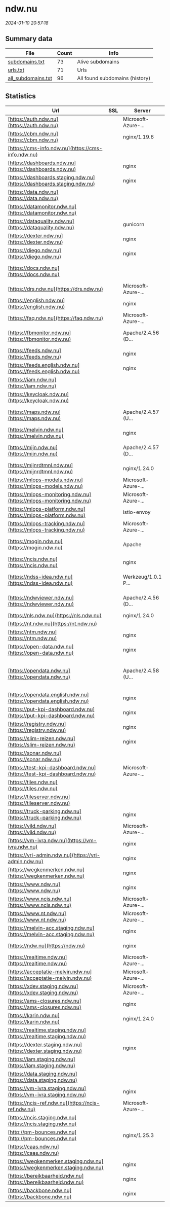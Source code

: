 # ndw.nu
*2024-01-10 20:57:18*
## Summary data
| File       | Count | Info |
|------------|-------|------|
|[subdomains.txt](/data/ndw.nu/subdomains.txt)|73|Alive subdomains|
|[urls.txt](/data/ndw.nu/urls.txt)|71|Urls|
|[all_subdomains.txt](/data/ndw.nu/all_subdomains.txt)|96|All found subdomains (history)|
## Statistics
| Url | SSL | Server | Cookie | HSTS | CSP | XFO | XXP | RP | Tech |Title |
|------------|-------|------|------|------|------|------|------|------|------|------|
|[https://auth.ndw.nu](https://auth.ndw.nu)| |Microsoft-Azure-...| | | | | | :white_check_mark: ||404 Not Found|
|[https://cbm.ndw.nu](https://cbm.ndw.nu)| |nginx/1.19.6| | | | | | :white_check_mark: |Nginx:1.19.6|NDW-CBM|
|[https://cms-info.ndw.nu](https://cms-info.ndw.nu)| || | | | | | :white_check_mark: |||
|[https://dashboards.ndw.nu](https://dashboards.ndw.nu)| |nginx| |:white_check_mark: |:warning: | :white_check_mark: | :white_check_mark: | :white_check_mark: |HSTS Nginx|Dashboard|
|[https://dashboards.staging.ndw.nu](https://dashboards.staging.ndw.nu)| |nginx| |:white_check_mark: |:warning: | :white_check_mark: | :white_check_mark: | :white_check_mark: |HSTS Nginx|Dashboard|
|[https://data.ndw.nu](https://data.ndw.nu)| || | | | | | :white_check_mark: |||
|[https://datamonitor.ndw.nu](https://datamonitor.ndw.nu)| || | | | | | :white_check_mark: |||
|[https://dataquality.ndw.nu](https://dataquality.ndw.nu)| |gunicorn|:white_check_mark: |:white_check_mark: | :white_check_mark:| :white_check_mark: | :white_check_mark: | :white_check_mark: |Python gunicorn|Redirecting...|
|[https://dexter.ndw.nu](https://dexter.ndw.nu)| |nginx| |:white_check_mark: |:warning: | :white_check_mark: | :white_check_mark: | :white_check_mark: |HSTS Nginx|NDW Dexter|
|[https://diego.ndw.nu](https://diego.ndw.nu)| |nginx| |:white_check_mark: |:warning: | :white_check_mark: | :white_check_mark: | :white_check_mark: |HSTS Nginx|Diego - Digitali...|
|[https://docs.ndw.nu](https://docs.ndw.nu)| || |:white_check_mark: | | | :white_check_mark: | :white_check_mark: |HSTS MkDocs:1.5.3 Python|NDW Docs|
|[https://drs.ndw.nu](https://drs.ndw.nu)| |Microsoft-Azure-...| | | | | | :white_check_mark: ||404 Not Found|
|[https://english.ndw.nu](https://english.ndw.nu)| |nginx| |:white_check_mark: |:warning: | :white_check_mark: | :white_check_mark: | :white_check_mark: |Bloomreach HSTS Nginx|Home | National...|
|[https://faq.ndw.nu](https://faq.ndw.nu)| |Microsoft-Azure-...| |:white_check_mark: | | | :white_check_mark: | :white_check_mark: ||307 Temporary Re...|
|[https://fbmonitor.ndw.nu](https://fbmonitor.ndw.nu)| |Apache/2.4.56 (D...| |:white_check_mark: |:warning: | :white_check_mark: | | :white_check_mark: |Apache HTTP Server:2.4.56 Debian HSTS|NDW FB Dashboard|
|[https://feeds.ndw.nu](https://feeds.ndw.nu)| |nginx| |:white_check_mark: | | :white_check_mark: | :white_check_mark: | :white_check_mark: |HSTS Nginx||
|[https://feeds.english.ndw.nu](https://feeds.english.ndw.nu)| |nginx| |:white_check_mark: | | :white_check_mark: | :white_check_mark: | :white_check_mark: |HSTS Nginx||
|[https://iam.ndw.nu](https://iam.ndw.nu)| || |:white_check_mark: | :white_check_mark:| :white_check_mark: | :white_check_mark: | :white_check_mark: |HSTS|Welcome to Keycl...|
|[https://keycloak.ndw.nu](https://keycloak.ndw.nu)| || | | | | | :white_check_mark: ||Microsoft Azure...|
|[https://maps.ndw.nu](https://maps.ndw.nu)| |Apache/2.4.57 (U...| | | | | | :white_check_mark: |Apache HTTP Server:2.4.57 Bootstrap UNIX|NDW Maps|
|[https://melvin.ndw.nu](https://melvin.ndw.nu)| |nginx| |:white_check_mark: |:warning: | | :white_check_mark: | :white_check_mark: |HSTS Nginx|Melvin|
|[https://mijn.ndw.nu](https://mijn.ndw.nu)| |Apache/2.4.57 (D...| | | | :white_check_mark: | :white_check_mark: | :white_check_mark: |Apache HTTP Server:2.4.57 Debian|mijn NDW|
|[https://mijnrdtmnl.ndw.nu](https://mijnrdtmnl.ndw.nu)| |nginx/1.24.0| |:white_check_mark: |:warning: | :white_check_mark: | | :white_check_mark: |HSTS Nginx:1.24.0|RdtWebPortal|
|[https://mlops-models.ndw.nu](https://mlops-models.ndw.nu)| |Microsoft-Azure-...| | | | | | :white_check_mark: ||404 Not Found|
|[https://mlops-monitoring.ndw.nu](https://mlops-monitoring.ndw.nu)| |Microsoft-Azure-...| | | | | | :white_check_mark: ||404 Not Found|
|[https://mlops-platform.ndw.nu](https://mlops-platform.ndw.nu)| |istio-envoy|:white_check_mark: |:white_check_mark: | | :white_check_mark: | :white_check_mark: | :white_check_mark: |Envoy||
|[https://mlops-tracking.ndw.nu](https://mlops-tracking.ndw.nu)| |Microsoft-Azure-...| | | | | | :white_check_mark: ||404 Not Found|
|[https://mogin.ndw.nu](https://mogin.ndw.nu)| |Apache| | | | | | :white_check_mark: |Apache HTTP Server HSTS PHP|Mogin|
|[https://ncis.ndw.nu](https://ncis.ndw.nu)| |nginx| |:white_check_mark: |:warning: | :white_check_mark: | | :white_check_mark: |HSTS Nginx|NCIS Web Portaal|
|[https://ndss-idea.ndw.nu](https://ndss-idea.ndw.nu)| |Werkzeug/1.0.1 P...|:warning: |:white_check_mark: |:warning: | :white_check_mark: | | :white_check_mark: |Flask:1.0.1 HSTS Python:3.10.13||
|[https://ndwviewer.ndw.nu](https://ndwviewer.ndw.nu)| |Apache/2.4.56 (D...| |:white_check_mark: |:warning: | :white_check_mark: | | :white_check_mark: |Apache HTTP Server:2.4.56 Debian HSTS|NDW Viewer|
|[https://nls.ndw.nu](https://nls.ndw.nu)| |nginx/1.24.0| | | | | | :white_check_mark: |Nginx:1.24.0|NlsFrontend|
|[https://nt.ndw.nu](https://nt.ndw.nu)| || | | | | | :white_check_mark: |AngularJS||
|[https://ntm.ndw.nu](https://ntm.ndw.nu)| |nginx| | |:warning: | :white_check_mark: | :white_check_mark: | :white_check_mark: |Nginx|Nationaal Toegan...|
|[https://open-data.ndw.nu](https://open-data.ndw.nu)| |nginx| |:white_check_mark: | | :white_check_mark: | :white_check_mark: | :white_check_mark: |HSTS Nginx||
|[https://opendata.ndw.nu](https://opendata.ndw.nu)| |Apache/2.4.58 (U...| | | | | | :white_check_mark: |Apache HTTP Server:2.4.58 Bootstrap OpenSSL:3.1.3 UNIX|NDW open data|
|[https://opendata.english.ndw.nu](https://opendata.english.ndw.nu)| |nginx| |:white_check_mark: | | :white_check_mark: | :white_check_mark: | :white_check_mark: |HSTS Nginx||
|[https://put-kpi-dashboard.ndw.nu](https://put-kpi-dashboard.ndw.nu)| |nginx| |:white_check_mark: |:warning: | :white_check_mark: | :white_check_mark: | :white_check_mark: |HSTS Nginx|Indicatoren prog...|
|[https://registry.ndw.nu](https://registry.ndw.nu)| |nginx| |:white_check_mark: | :white_check_mark:| :white_check_mark: | :white_check_mark: | :white_check_mark: |HSTS Nginx|Harbor|
|[https://slim-reizen.ndw.nu](https://slim-reizen.ndw.nu)| |nginx| |:white_check_mark: |:warning: | :white_check_mark: | | :white_check_mark: |HSTS Nginx|A12 Slim Reizen...|
|[https://sonar.ndw.nu](https://sonar.ndw.nu)| || |:white_check_mark: |:warning: | :white_check_mark: | :white_check_mark: | :white_check_mark: |HSTS Java SonarQubes|SonarQube|
|[https://test-kpi-dashboard.ndw.nu](https://test-kpi-dashboard.ndw.nu)| |Microsoft-Azure-...| | | | | | :white_check_mark: ||404 Not Found|
|[https://tiles.ndw.nu](https://tiles.ndw.nu)| || | | | | | :white_check_mark: |||
|[https://tileserver.ndw.nu](https://tileserver.ndw.nu)| || |:white_check_mark: |:warning: | :white_check_mark: | | :white_check_mark: |HSTS|TileServer GL -...|
|[https://truck-parking.ndw.nu](https://truck-parking.ndw.nu)| |nginx| | |:warning: | :white_check_mark: | :white_check_mark: | :white_check_mark: |Nginx|NTM - Vrachtwage...|
|[https://vild.ndw.nu](https://vild.ndw.nu)| |Microsoft-Azure-...| | | | | | :white_check_mark: ||404 Not Found|
|[https://vm-ivra.ndw.nu](https://vm-ivra.ndw.nu)| |nginx| |:white_check_mark: |:warning: | :white_check_mark: | :white_check_mark: | :white_check_mark: |HSTS Nginx|VM-IVRA|
|[https://vri-admin.ndw.nu](https://vri-admin.ndw.nu)| |nginx| |:white_check_mark: |:warning: | :white_check_mark: | :white_check_mark: | :white_check_mark: |HSTS Nginx|Beheer verkeersr...|
|[https://wegkenmerken.ndw.nu](https://wegkenmerken.ndw.nu)| |nginx| |:white_check_mark: |:warning: | :white_check_mark: | :white_check_mark: | :white_check_mark: |HSTS Nginx|Wegkenmerken - N...|
|[https://www.ndw.nu](https://www.ndw.nu)| |nginx| |:white_check_mark: |:warning: | :white_check_mark: | :white_check_mark: | :white_check_mark: |Bloomreach HSTS Nginx|Nationaal Datapo...|
|[https://www.ncis.ndw.nu](https://www.ncis.ndw.nu)| |Microsoft-Azure-...| | | | | | :white_check_mark: ||404 Not Found|
|[https://www.nt.ndw.nu](https://www.nt.ndw.nu)| |Microsoft-Azure-...| | | | | | :white_check_mark: ||404 Not Found|
|[https://melvin-acc.staging.ndw.nu](https://melvin-acc.staging.ndw.nu)| |nginx| |:white_check_mark: |:warning: | | :white_check_mark: | :white_check_mark: |HSTS Nginx|Melvin|
|[https://ndw.nu](https://ndw.nu)| |nginx| |:white_check_mark: |:warning: | :white_check_mark: | :white_check_mark: | :white_check_mark: |HSTS Nginx|301 Moved Perman...|
|[https://realtime.ndw.nu](https://realtime.ndw.nu)| |Microsoft-Azure-...| | | | | | :white_check_mark: ||404 Not Found|
|[https://acceptatie-melvin.ndw.nu](https://acceptatie-melvin.ndw.nu)| |Microsoft-Azure-...| | | | | | :white_check_mark: ||301 Moved Perman...|
|[https://xdev.staging.ndw.nu](https://xdev.staging.ndw.nu)| |Microsoft-Azure-...| | | | | | :white_check_mark: ||404 Not Found|
|[https://ams-closures.ndw.nu](https://ams-closures.ndw.nu)| |nginx|:warning: |:white_check_mark: | | :white_check_mark: | :white_check_mark: | :white_check_mark: |Basic HSTS Java Nginx||
|[https://karin.ndw.nu](https://karin.ndw.nu)| |nginx/1.24.0| | | | | | :white_check_mark: |Nginx:1.24.0|NDW Karin|
|[https://realtime.staging.ndw.nu](https://realtime.staging.ndw.nu)| || | | | | | :white_check_mark: |||
|[https://dexter.staging.ndw.nu](https://dexter.staging.ndw.nu)| |nginx| |:white_check_mark: |:warning: | :white_check_mark: | :white_check_mark: | :white_check_mark: |HSTS Nginx|NDW Dexter|
|[https://iam.staging.ndw.nu](https://iam.staging.ndw.nu)| || |:white_check_mark: | :white_check_mark:| :white_check_mark: | :white_check_mark: | :white_check_mark: |HSTS|Welcome to Keycl...|
|[https://data.staging.ndw.nu](https://data.staging.ndw.nu)| || | | | | | :white_check_mark: |||
|[https://vm-ivra.staging.ndw.nu](https://vm-ivra.staging.ndw.nu)| |nginx| |:white_check_mark: |:warning: | :white_check_mark: | :white_check_mark: | :white_check_mark: |HSTS Nginx|VM-IVRA|
|[https://ncis-ref.ndw.nu](https://ncis-ref.ndw.nu)| |Microsoft-Azure-...| |:white_check_mark: |:warning: | :white_check_mark: | | :white_check_mark: ||301 Moved Perman...|
|[https://ncis.staging.ndw.nu](https://ncis.staging.ndw.nu)| || |:white_check_mark: |:warning: | :white_check_mark: | | :white_check_mark: |HSTS|NCIS Web Portaal|
|[http://pm-bounces.ndw.nu](http://pm-bounces.ndw.nu)| |nginx/1.25.3| | | | | | :white_check_mark: |Nginx:1.25.3|Postmark — Email...|
|[https://caas.ndw.nu](https://caas.ndw.nu)| || | | | | | :white_check_mark: |||
|[https://wegkenmerken.staging.ndw.nu](https://wegkenmerken.staging.ndw.nu)| |nginx| |:white_check_mark: |:warning: | :white_check_mark: | :white_check_mark: | :white_check_mark: |HSTS Nginx|Wegkenmerken - N...|
|[https://bereikbaarheid.ndw.nu](https://bereikbaarheid.ndw.nu)| |nginx| |:white_check_mark: |:warning: | :white_check_mark: | :white_check_mark: | :white_check_mark: |HSTS Nginx|Bereikbaarheidsk...|
|[https://backbone.ndw.nu](https://backbone.ndw.nu)| |nginx| | | | | | :white_check_mark: |Nginx|NDW Backbone|